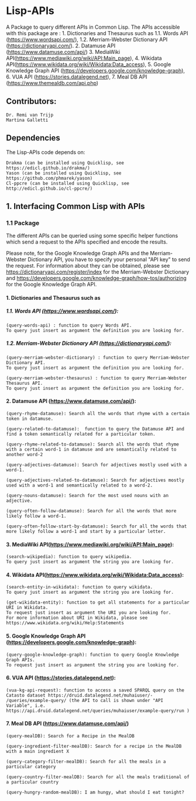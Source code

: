 # Lisp-APIs

A Package to query different APIs in Common Lisp. The APIs accessible with this package are : 
      1. Dictionaries and Thesaurus such as 
         1.1. Words API (https://www.wordsapi.com/),
         1.2. Merriam-Webster Dictionary API (https://dictionaryapi.com/).
      2. Datamuse API (https://www.datamuse.com/api/)
      3. MediaWiki API(https://www.mediawiki.org/wiki/API:Main_page), 
      4. Wikidata API(https://www.wikidata.org/wiki/Wikidata:Data_access),
      5. Google Knowledge Graph API (https://developers.google.com/knowledge-graph), 
      6. VUA API (https://stories.datalegend.net), 
      7. Meal DB API (https://www.themealdb.com/api.php)
       
## Contributors:

    Dr. Remi van Trijp
    Martina Galletti
    
## Dependencies

The Lisp-APIs code depends on:

    Drakma (can be installed using Quicklisp, see https://edicl.github.io/drakma/)
    Yason (can be installed using Quicklisp, see https://github.com/phmarek/yason)
    Cl-ppcre (can be installed using Quicklisp, see http://edicl.github.io/cl-ppcre/)

## 1. Interfacing Common Lisp with APIs

### 1.1 Package

The different APIs can be queried using some specific helper functions which send a request to the APIs specified and encode the results. 

Please note, for the Google Knowledge Graph APIs and the Merriam-Webster Dictionary API, you have to specify your personal "API key" to send the request. For information about they can be obtained, please see https://dictionaryapi.com/register/index for the Merriam-Webster Dictionary and https://developers.google.com/knowledge-graph/how-tos/authorizing for the Google Knowledge Graph API. 

#### 1. Dictionaries and Thesaurus such as 

#####  1.1. Words API (https://www.wordsapi.com/): 
    
    (query-words-api) : function to query Words API. 
    To query just insert as argument the definition you are looking for. 
 
##### 1.2. Merriam-Webster Dictionary API (https://dictionaryapi.com/):   
 
    (query-merriam-webster-dictionary) : function to query Merriam-Webster Dictionary API. 
    To query just insert as argument the definition you are looking for. 
    
    (query-merriam-webster-thesaurus) : function to query Merriam-Webster Thesaurus API. 
    To query just insert as argument the definition you are looking for. 
    
#### 2. Datamuse API (https://www.datamuse.com/api/):
    
    (query-rhyme-datamuse): Search all the words that rhyme with a certain token in datamuse.
    
    (query-related-to-datamuse):  function to query the Datamuse API and find a token semantically related for a particular token.
    
    (query-rhyme-related-to-datamuse): Search all the words that rhyme with a certain word-1 in datamuse and are semantically related to another word-2
    
    (query-adjectives-datamuse): Search for adjectives mostly used with a word-1.
    
    (query-adjectives-related-to-datamuse): Search for adjectives mostly used with a word-1 and semantically related to a word-2.
    
    (query-nouns-datamuse): Search for the most used nouns with an adjective.
    
    (query-often-follow-datamuse): Search for all the words that more likely follow a word-1.
    
    (query-often-follow-start-by-datamuse): Search for all the words that more likely follow a word-1 and start by a particular letter.
    
#### 3. MediaWiki API(https://www.mediawiki.org/wiki/API:Main_page): 

    (search-wikipedia): function to query wikipedia. 
    To query just insert as argument the string you are looking for. 
 
#### 4. Wikidata API(https://www.wikidata.org/wiki/Wikidata:Data_access):

    (search-entity-in-wikidata): function to query wikidata. 
    To query just insert as argument the string you are looking for. 
    
    (get-wikidata-entity): function to get all statements for a particular URI in Wikidata. 
    To request just insert as argument the URI you are looking for. 
    For more information about URI in Wikidata, please see https://www.wikidata.org/wiki/Help:Statements 
    
#### 5. Google Knowledge Graph API (https://developers.google.com/knowledge-graph): 
 
    (query-google-knowledge-graph): function to query Google Knowledge Graph APIs. 
    To request just insert as argument the string you are looking for.

#### 6. VUA API (https://stories.datalegend.net): 
 
    (vua-kg-api-request): function to access a saved SPARQL query on the Catasto dataset https://druid.datalegend.net/muhaiuser/-  /queries/example-query/ (the API to call is shown under "API Variable", i.e.  https://api.druid.datalegend.net/queries/muhaiuser/example-query/run )
    
#### 7. Meal DB API (https://www.datamuse.com/api/)

    (query-mealDB): Search for a Recipe in the MealDB
    
    (query-ingredient-filter-mealDB): Search for a recipe in the MealDB with a main ingredient X
    
    (query-category-filter-mealDB): Search for all the meals in a particular category
    
    (query-country-filter-mealDB): Search for all the meals traditional of a particular country
    
    (query-hungry-random-mealDB): I am hungy, what should I eat tonight?
